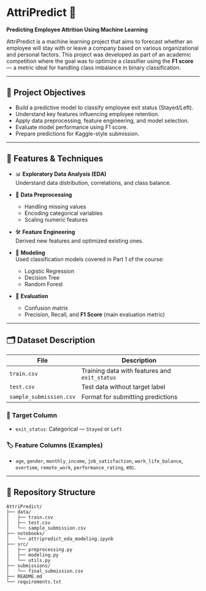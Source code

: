 # AttriPredict 🚀  
**Predicting Employee Attrition Using Machine Learning**

AttriPredict is a machine learning project that aims to forecast whether an employee will stay with or leave a company based on various organizational and personal factors. This project was developed as part of an academic competition where the goal was to optimize a classifier using the **F1 score** — a metric ideal for handling class imbalance in binary classification.

---

## 📌 Project Objectives

- Build a predictive model to classify employee exit status (Stayed/Left).
- Understand key features influencing employee retention.
- Apply data preprocessing, feature engineering, and model selection.
- Evaluate model performance using F1 score.
- Prepare predictions for Kaggle-style submission.

---

## 🧠 Features & Techniques

- 📊 **Exploratory Data Analysis (EDA)**  
  Understand data distribution, correlations, and class balance.

- 🧹 **Data Preprocessing**  
  - Handling missing values  
  - Encoding categorical variables  
  - Scaling numeric features  

- 🛠️ **Feature Engineering**  
  Derived new features and optimized existing ones.

- 🧪 **Modeling**  
  Used classification models covered in Part 1 of the course:
  - Logistic Regression  
  - Decision Tree  
  - Random Forest  

- 🧪 **Evaluation**  
  - Confusion matrix  
  - Precision, Recall, and **F1 Score** (main evaluation metric)

---

## 🗂️ Dataset Description

| File | Description |
|------|-------------|
| `train.csv` | Training data with features and `exit_status` |
| `test.csv` | Test data without target label |
| `sample_submission.csv` | Format for submitting predictions |

### 🔑 Target Column
- `exit_status`: Categorical — `Stayed` or `Left`

### 🏷️ Feature Columns (Examples)
- `age`, `gender`, `monthly_income`, `job_satisfaction`, `work_life_balance`, `overtime`, `remote_work`, `performance_rating`, etc.

---

## 📁 Repository Structure


```text
AttriPredict/
├── data/
│   ├── train.csv
│   ├── test.csv
│   └── sample_submission.csv
├── notebooks/
│   └── attripredict_eda_modeling.ipynb
├── src/
│   ├── preprocessing.py
│   ├── modeling.py
│   └── utils.py
├── submissions/
│   └── final_submission.csv
├── README.md
└── requirements.txt
```
